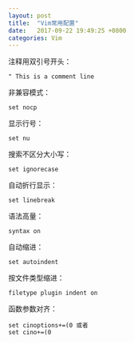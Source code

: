 ```yaml
---
layout: post
title:  "Vim常用配置"
date:   2017-09-22 19:49:25 +0800
categories: Vim
---
```

注释用双引号开头：

	" This is a comment line

非兼容模式：

	set nocp

显示行号：

	set nu

搜索不区分大小写：

	set ignorecase

自动折行显示： 

	set linebreak

语法高量： 

	syntax on

自动缩进： 

	set autoindent

按文件类型缩进：

	filetype plugin indent on

函数参数对齐：

	set cinoptions+=(0 或者
	set cino+=(0

